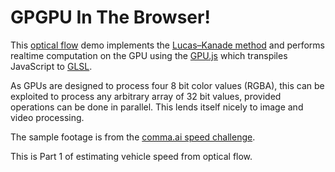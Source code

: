 # GPGPU In The Browser!

This [optical flow](https://en.wikipedia.org/wiki/Optical_flow) demo implements the [Lucas–Kanade method](https://en.wikipedia.org/wiki/Lucas–Kanade_method) and performs realtime computation on the GPU using the [GPU.js](https://gpu.rocks/#/) which transpiles JavaScript to [GLSL](https://en.wikipedia.org/wiki/OpenGL_Shading_Language).

As GPUs are designed to process four 8 bit color values (RGBA), this can be exploited to process any arbitrary array of 32 bit values, provided operations can be done in parallel. This lends itself nicely to image and video processing.

The sample footage is from the [comma.ai speed challenge](https://github.com/commaai/speedchallenge).

This is Part 1 of estimating vehicle speed from optical flow.
